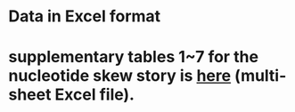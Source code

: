 # Data in Excel format #

# supplementary tables 1~7 for the nucleotide skew story is [here](https://drive.google.com/file/d/0BwieX-ApVZM5NnRmZTNjYTVnaTg/edit?usp=sharing) (multi-sheet Excel file).